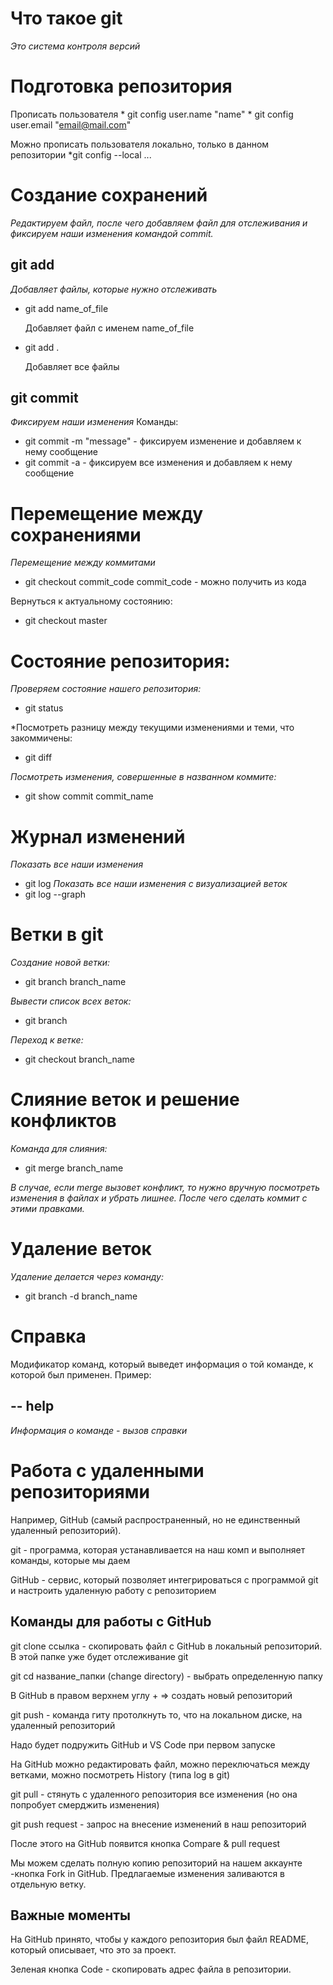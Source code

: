 # Что такое git

*Это система контроля версий*

# Подготовка репозитория

Прописать пользователя
    * git config user.name "name"
    * git config user.email "email@mail.com"

Можно прописать пользователя локально, только в данном репозитории
*git config --local ...

# Создание сохранений

*Редактируем файл, после чего добавляем файл для отслеживания и фиксируем наши изменения командой commit.*

## git add
*Добавляет файлы, которые нужно отслеживать*
* git add name_of_file

    Добавляет файл с именем name_of_file

* git add .

     Добавляет все файлы

## git commit 
*Фиксируем наши изменения*
Команды:
* git commit -m "message" - фиксируем изменение и добавляем к нему сообщение
* git commit -a - фиксируем все изменения и добавляем к нему сообщение

# Перемещение между сохранениями

*Перемещение между коммитами*

* git checkout commit_code
commit_code - можно получить из кода

Вернуться к актуальному состоянию:
* git checkout master

# Состояние репозитория:
*Проверяем состояние нашего репозитория:*
* git status 

*Посмотреть разницу между текущими изменениями и теми, что закоммичены:
* git diff

*Посмотреть изменения, совершенные в названном коммите:*
* git show commit commit_name

# Журнал изменений
*Показать все наши изменения*
* git log 
*Показать все наши изменения с визуализацией веток*
* git log --graph

# Ветки в git

*Создание новой ветки:*
* git branch branch_name

*Вывести список всех веток:*
* git branch

*Переход к ветке:*
* git checkout branch_name

# Слияние веток и решение конфликтов 
*Команда для слияния:*
* git merge branch_name

*В случае, если merge вызовет конфликт, то нужно вручную посмотреть изменения в файлах и убрать лишнее. После чего сделать коммит с этими правками.*

# Удаление веток
*Удаление делается через команду:*
* git branch -d branch_name

# Справка
Модификатор команд, который выведет информация о той команде, к которой был применен.
Пример:
## -- help
*Информация о команде - вызов справки*


# Работа с удаленными репозиториями

Например, GitHub (самый распространенный, но не единственный удаленный репозиторий).

git - программа, которая устанавливается на наш комп и выполняет команды, которые мы даем

GitHub - сервис, который позволяет интегрироваться с программой git и настроить удаленную работу с репозиторием

## Команды для работы с GitHub

git clone ссылка - скопировать файл с GitHub в локальный репозиторий. В этой папке уже будет отслеживание git

git cd название_папки (change directory) - выбрать определенную папку

В GitHub в правом верхнем углу + ⇒ создать новый репозиторий

git push - команда гиту протолкнуть то, что на локальном диске, на удаленный репозиторий

Надо будет подружить GitHub и VS Code при первом запуске

На GitHub можно редактировать файл, можно переключаться между ветками, можно посмотреть History (типа log в git)

git pull - стянуть с удаленного репозитория все изменения (но она попробует смерджить изменения)

git push request - запрос на внесение изменений в наш репозиторий 

После этого на GitHub появится кнопка Compare & pull request

Мы можем сделать полную копию репозиторий на нашем аккаунте -кнопка Fork in GitHub. Предлагаемые изменения заливаются в отдельную ветку.

## Важные моменты

На GitHub принято, чтобы у каждого репозитория был файл README, который описывает, что это за проект.

Зеленая кнопка Code - скопировать адрес файла в репозитории.